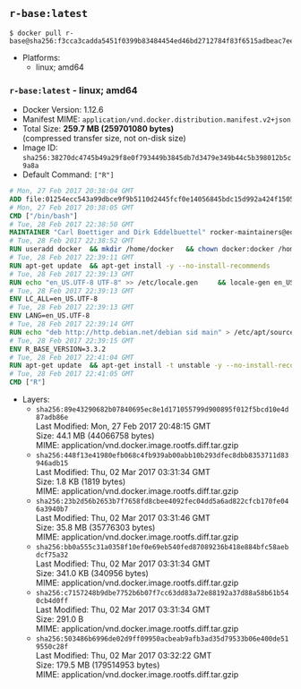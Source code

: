 ## `r-base:latest`

```console
$ docker pull r-base@sha256:f3cca3cadda5451f0399b83484454ed46bd2712784f83f6515adbeac7ee240af
```

-	Platforms:
	-	linux; amd64

### `r-base:latest` - linux; amd64

-	Docker Version: 1.12.6
-	Manifest MIME: `application/vnd.docker.distribution.manifest.v2+json`
-	Total Size: **259.7 MB (259701080 bytes)**  
	(compressed transfer size, not on-disk size)
-	Image ID: `sha256:38270dc4745b49a29f8e0f793449b3845db7d3479e349b44c5b398012b5c9a8a`
-	Default Command: `["R"]`

```dockerfile
# Mon, 27 Feb 2017 20:38:04 GMT
ADD file:01254ecc543a99dbce9f9b5110d2445fcf0e14056845bdc15d992a424f150518 in / 
# Mon, 27 Feb 2017 20:38:05 GMT
CMD ["/bin/bash"]
# Tue, 28 Feb 2017 22:38:50 GMT
MAINTAINER "Carl Boettiger and Dirk Eddelbuettel" rocker-maintainers@eddelbuettel.com
# Tue, 28 Feb 2017 22:38:52 GMT
RUN useradd docker 	&& mkdir /home/docker 	&& chown docker:docker /home/docker 	&& addgroup docker staff
# Tue, 28 Feb 2017 22:39:11 GMT
RUN apt-get update 	&& apt-get install -y --no-install-recommends 		ed 		less 		locales 		vim-tiny 		wget 		ca-certificates 		fonts-texgyre 	&& rm -rf /var/lib/apt/lists/*
# Tue, 28 Feb 2017 22:39:13 GMT
RUN echo "en_US.UTF-8 UTF-8" >> /etc/locale.gen 	&& locale-gen en_US.utf8 	&& /usr/sbin/update-locale LANG=en_US.UTF-8
# Tue, 28 Feb 2017 22:39:13 GMT
ENV LC_ALL=en_US.UTF-8
# Tue, 28 Feb 2017 22:39:13 GMT
ENV LANG=en_US.UTF-8
# Tue, 28 Feb 2017 22:39:14 GMT
RUN echo "deb http://http.debian.net/debian sid main" > /etc/apt/sources.list.d/debian-unstable.list 	&& echo 'APT::Default-Release "testing";' > /etc/apt/apt.conf.d/default
# Tue, 28 Feb 2017 22:39:15 GMT
ENV R_BASE_VERSION=3.3.2
# Tue, 28 Feb 2017 22:41:04 GMT
RUN apt-get update 	&& apt-get install -t unstable -y --no-install-recommends 		littler                 r-cran-littler 		r-base=${R_BASE_VERSION}* 		r-base-dev=${R_BASE_VERSION}* 		r-recommended=${R_BASE_VERSION}*         && echo 'options(repos = c(CRAN = "https://cran.rstudio.com/"), download.file.method = "libcurl")' >> /etc/R/Rprofile.site         && echo 'source("/etc/R/Rprofile.site")' >> /etc/littler.r 	&& ln -s /usr/share/doc/littler/examples/install.r /usr/local/bin/install.r 	&& ln -s /usr/share/doc/littler/examples/install2.r /usr/local/bin/install2.r 	&& ln -s /usr/share/doc/littler/examples/installGithub.r /usr/local/bin/installGithub.r 	&& ln -s /usr/share/doc/littler/examples/testInstalled.r /usr/local/bin/testInstalled.r 	&& install.r docopt 	&& rm -rf /tmp/downloaded_packages/ /tmp/*.rds 	&& rm -rf /var/lib/apt/lists/*
# Tue, 28 Feb 2017 22:41:05 GMT
CMD ["R"]
```

-	Layers:
	-	`sha256:89e43290682b07840695ec8e1d171055799d900895f012f5bcd10e4d87adb86e`  
		Last Modified: Mon, 27 Feb 2017 20:48:15 GMT  
		Size: 44.1 MB (44066758 bytes)  
		MIME: application/vnd.docker.image.rootfs.diff.tar.gzip
	-	`sha256:448f13e41980efb068c4fb939ab00abb10b293dfec8dbb8353711d83946adb15`  
		Last Modified: Thu, 02 Mar 2017 03:31:34 GMT  
		Size: 1.8 KB (1819 bytes)  
		MIME: application/vnd.docker.image.rootfs.diff.tar.gzip
	-	`sha256:23b2d56b2653b7f7658fd8cbee4092fec04dd5a6ad822cfcb170fe046a3940b7`  
		Last Modified: Thu, 02 Mar 2017 03:31:46 GMT  
		Size: 35.8 MB (35776303 bytes)  
		MIME: application/vnd.docker.image.rootfs.diff.tar.gzip
	-	`sha256:bb0a555c31a0358f10ef0e69eb540fed87089236b418e884bfc58aebdcf75a32`  
		Last Modified: Thu, 02 Mar 2017 03:31:34 GMT  
		Size: 341.0 KB (340956 bytes)  
		MIME: application/vnd.docker.image.rootfs.diff.tar.gzip
	-	`sha256:c7157248b9dbe7752b6b07f7cc63dd83a72e88192a37d88a58b61b540cb4d0ff`  
		Last Modified: Thu, 02 Mar 2017 03:31:34 GMT  
		Size: 291.0 B  
		MIME: application/vnd.docker.image.rootfs.diff.tar.gzip
	-	`sha256:503486b6996de02d9ff09950acbeab9afb3ad35d79533b06e400de519550c28f`  
		Last Modified: Thu, 02 Mar 2017 03:32:22 GMT  
		Size: 179.5 MB (179514953 bytes)  
		MIME: application/vnd.docker.image.rootfs.diff.tar.gzip
